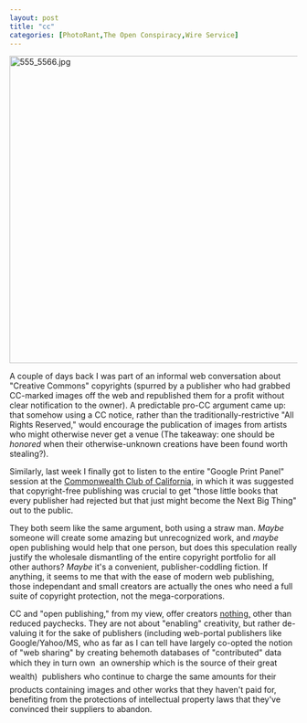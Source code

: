 ```yaml
---
layout: post
title: "cc"
categories: [PhotoRant,The Open Conspiracy,Wire Service]
---
```

<img alt="555_5566.jpg" src="http://www.botzilla.com/blog/pix2006/555_5566.jpg" width="807" height="538" border="0" />

A couple of days back I was part of an informal web conversation about "Creative Commons" copyrights (spurred by a publisher who had grabbed CC-marked images off the web and republished them for a profit without clear notification to the owner). A predictable pro-CC argument came up: that somehow using a CC notice, rather than the traditionally-restrictive "All Rights Reserved," would encourage the publication of images from artists who might otherwise never get a venue (The takeaway: one should be <i>honored</i> when their otherwise-unknown creations have been found worth stealing?).

Similarly, last week I finally got to listen to the entire "Google Print Panel" session at the <a href="http://www.commonwealth.org/">Commonwealth Club of California,</a> in which it was suggested that copyright-free publishing was crucial to get "those little books that every publisher had rejected but that just might become the Next Big Thing" out to the public.

They both seem like the same argument, both using a straw man. <i>Maybe</i> someone will create some amazing but unrecognized work, and <i>maybe</i> open publishing would help that one person, but does this speculation really justify the wholesale dismantling of the entire copyright portfolio for all other authors? <i>Maybe</i> it's a convenient, publisher-coddling fiction. If anything, it seems to me that with the ease of modern web publishing, those independant and small creators are actually the ones who need a full suite of copyright protection, not the mega-corporations.

CC and "open publishing," from my view, offer creators <a href="http://en.wikipedia.org/wiki/Creative_commons#Criticisms_of_Creative_Commons">nothing,</a> other than reduced paychecks. They are not about "enabling" creativity, but rather de-valuing it for the sake of publishers (including web-portal publishers like Google/Yahoo/MS, who as far as I can tell have largely co-opted the notion of "web sharing" by creating behemoth databases of "contributed" data which they in turn own &#151; an ownership which is the source of their great wealth) &#151; publishers who continue to charge the same amounts for their products containing images and other works that they haven't paid for, benefiting from the protections of intellectual property laws that they've convinced their suppliers to abandon.

<!--more-->

